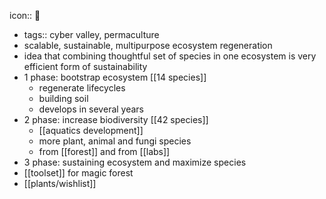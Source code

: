 icon:: 🪷

- tags:: cyber valley, permaculture
- scalable, sustainable, multipurpose ecosystem regeneration
- idea that combining thoughtful set of species in one ecosystem is very efficient form of sustainability
- 1 phase: bootstrap ecosystem [[14 species]]
	- regenerate lifecycles
	- building soil
	- develops in several years
- 2 phase: increase biodiversity [[42 species]]
	- [[aquatics development]]
	- more plant, animal and fungi species
	- from [[forest]] and from [[labs]]
- 3 phase: sustaining ecosystem and maximize species
- [[toolset]] for magic forest
- [[plants/wishlist]]